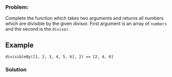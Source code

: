 ### Problem:
<p>Complete the function which takes two arguments and returns all numbers which are divisible by the given divisor. First argument is an array of <code>numbers</code> and the second is the <code>divisor</code>.</p>
<h2 id="example">Example</h2>
<pre><code class="language-javascript">divisibleBy([<span class="hljs-number">1</span>, <span class="hljs-number">2</span>, <span class="hljs-number">3</span>, <span class="hljs-number">4</span>, <span class="hljs-number">5</span>, <span class="hljs-number">6</span>], <span class="hljs-number">2</span>) == [<span class="hljs-number">2</span>, <span class="hljs-number">4</span>, <span class="hljs-number">6</span>]</code></pre>
<pre style="display: none;"><code class="language-coffeescript">divisibleBy([<span class="hljs-number">1</span>, <span class="hljs-number">2</span>, <span class="hljs-number">3</span>, <span class="hljs-number">4</span>, <span class="hljs-number">5</span>, <span class="hljs-number">6</span>], <span class="hljs-number">2</span>) == [<span class="hljs-number">2</span>, <span class="hljs-number">4</span>, <span class="hljs-number">6</span>]</code></pre>
<pre style="display: none;"><code class="language-python">divisible_by([<span class="hljs-number">1</span>, <span class="hljs-number">2</span>, <span class="hljs-number">3</span>, <span class="hljs-number">4</span>, <span class="hljs-number">5</span>, <span class="hljs-number">6</span>], <span class="hljs-number">2</span>) == [<span class="hljs-number">2</span>, <span class="hljs-number">4</span>, <span class="hljs-number">6</span>]</code></pre>
<pre style="display: none;"><code class="language-php">divisible_by([<span class="hljs-number">1</span>, <span class="hljs-number">2</span>, <span class="hljs-number">3</span>, <span class="hljs-number">4</span>, <span class="hljs-number">5</span>, <span class="hljs-number">6</span>], <span class="hljs-number">2</span>) == [<span class="hljs-number">2</span>, <span class="hljs-number">4</span>, <span class="hljs-number">6</span>]</code></pre>
<pre style="display: none;"><code class="language-ruby">divisible_by([<span class="hljs-number">1</span>, <span class="hljs-number">2</span>, <span class="hljs-number">3</span>, <span class="hljs-number">4</span>, <span class="hljs-number">5</span>, <span class="hljs-number">6</span>], <span class="hljs-number">2</span>) == [<span class="hljs-number">2</span>, <span class="hljs-number">4</span>, <span class="hljs-number">6</span>]</code></pre>
<pre style="display: none;"><code class="language-elixir">divisible_by([<span class="hljs-number">1</span>, <span class="hljs-number">2</span>, <span class="hljs-number">3</span>, <span class="hljs-number">4</span>, <span class="hljs-number">5</span>, <span class="hljs-number">6</span>], <span class="hljs-number">2</span>) == [<span class="hljs-number">2</span>, <span class="hljs-number">4</span>, <span class="hljs-number">6</span>]</code></pre>
<pre style="display: none;"><code class="language-cpp">divisible_by({<span class="hljs-number">1</span>, <span class="hljs-number">2</span>, <span class="hljs-number">3</span>, <span class="hljs-number">4</span>, <span class="hljs-number">5</span>, <span class="hljs-number">6</span>}, <span class="hljs-number">2</span>) == {<span class="hljs-number">2</span>, <span class="hljs-number">4</span>, <span class="hljs-number">6</span>}</code></pre>
<pre style="display: none;"><code class="language-csharp">DivisibleBy(<span class="hljs-keyword">new</span> <span class="hljs-keyword">int</span>[]{ <span class="hljs-number">1</span>, <span class="hljs-number">2</span>, <span class="hljs-number">3</span>, <span class="hljs-number">4</span>, <span class="hljs-number">5</span>, <span class="hljs-number">6</span>}, <span class="hljs-number">2</span>) == <span class="hljs-keyword">new</span> <span class="hljs-keyword">int</span>[] {<span class="hljs-number">2</span>, <span class="hljs-number">4</span>, <span class="hljs-number">6</span>}</code></pre>
<pre style="display: none;"><code class="language-haskell"><span class="hljs-title">divisibleBy</span> :: [<span class="hljs-type">Int</span>] -&gt; <span class="hljs-type">Int</span> -&gt; [<span class="hljs-type">Int</span>]
[<span class="hljs-number">1</span>, <span class="hljs-number">2</span>, <span class="hljs-number">3</span>, <span class="hljs-number">4</span>, <span class="hljs-number">5</span>, <span class="hljs-number">6</span>] `divisibleBy` <span class="hljs-number">2</span> = [<span class="hljs-number">2</span>, <span class="hljs-number">4</span>, <span class="hljs-number">6</span>]</code></pre>
<pre style="display: none;"><code class="language-racket">(<span class="hljs-name">divisible-by</span> &apos;(<span class="hljs-number">1</span> <span class="hljs-number">2</span> <span class="hljs-number">3</span> <span class="hljs-number">4</span> <span class="hljs-number">5</span> <span class="hljs-number">6</span>) <span class="hljs-number">2</span>) <span class="hljs-comment">; &apos;(2 4 6)</span></code></pre>

### Solution